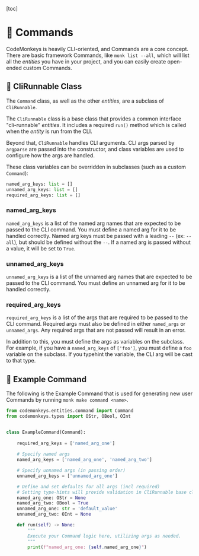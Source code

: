 [toc]
# 📜 Commands

CodeMonkeys is heavily CLI-oriented, and Commands are a core concept. There are basic framework Commands, like `monk list --all`, which will list all the _entities_ you have in your project, and you can easily create open-ended custom Commands.

## 📘 CliRunnable Class
The `Command` class, as well as the other _entities_, are a subclass of `CliRunnable`.

The `CliRunnable` class is a base class that provides a common interface "cli-runnable" _entities_. It includes a required `run()` method which is called when the _entity_ is run from the CLI.

Beyond that, `CliRunnable` handles CLI arguments. CLI args parsed by `argparse` are passed into the constructor, and class variables are used to configure how the args are handled.

These class variables can be overridden in subclasses (such as a custom `Command`):

```python
named_arg_keys: list = []
unnamed_arg_keys: list = []
required_arg_keys: list = []
```

### named_arg_keys
`named_arg_keys` is a list of the named arg names that are expected to be passed to the CLI command. You must define a named arg for it to be handled correctly. Named arg keys must be passed with a leading `--` (ex: `--all`), but should be defined without the `--`. If a named arg is passed without a value, it will be set to `True`.

### unnamed_arg_keys
`unnamed_arg_keys` is a list of the unnamed arg names that are expected to be passed to the CLI command. You must define an unnamed arg for it to be handled correctly.

### required_arg_keys
`required_arg_keys` is a list of the args that are required to be passed to the CLI command. Required args must also be defined in either `named_args` or `unnamed_args`. Any required args that are not passed will result in an error.

In addition to this, you must define the args as variables on the subclass. For example, if you have a `named_arg_keys` of `['foo']`, you must define a `foo` variable on the subclass. If you typehint the variable, the CLI arg will be cast to that type.

## 🧩 Example Command

The following is the Example Command that is used for generating new user Commands by running `monk make command <name>`.

```python
from codemonkeys.entities.command import Command
from codemonkeys.types import OStr, OBool, OInt


class ExampleCommand(Command):
    
    required_arg_keys = ['named_arg_one']
    
    # Specify named args
    named_arg_keys = ['named_arg_one', 'named_arg_two']

    # Specify unnamed args (in passing order)
    unnamed_arg_keys = ['unnamed_arg_one']

    # Define and set defaults for all args (incl required)
    # Setting type-hints will provide validation in CliRunnable base class.
    named_arg_one: OStr = None
    named_arg_two: OBool = True
    unnamed_arg_one: str = 'default_value'
    unnamed_arg_two: OInt = None

    def run(self) -> None:
        """
        Execute your Command logic here, utilizing args as needed.
        """
        print(f"named_arg_one: {self.named_arg_one}")
```